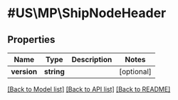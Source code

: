# #US\MP\ShipNodeHeader

## Properties

Name | Type | Description | Notes
------------ | ------------- | ------------- | -------------
**version** | **string** |  | [optional]


[[Back to Model list]](../) [[Back to API list]](../../Api/US/MP) [[Back to README]](../../README.md)
